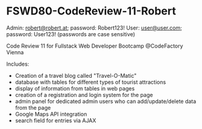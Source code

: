 # FSWD80-CodeReview-11-Robert
Admin: robert@robert.at; password: Robert123!
User: user@user.com; password: User123!
(passwords are case sensitive)

Code Review 11 for Fullstack Web Developer Bootcamp @CodeFactory Vienna

Includes:
- Creation of a travel blog called "Travel-O-Matic"
- database with tables for different types of tourist attractions
- display of information from tables in web pages
- creation of a registration and login system for the page
- admin panel for dedicated admin users who can add/update/delete data from the page
- Google Maps API integration
- search field for entries via AJAX
